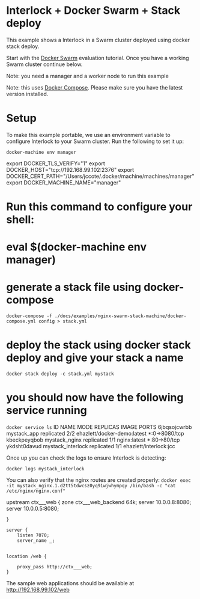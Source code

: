 # Interlock + Docker Swarm + Stack deploy
This example shows a Interlock in a Swarm cluster deployed using docker stack deploy.

Start with the [Docker Swarm](https://docs.docker.com/swarm/install-w-machine/)
evaluation tutorial.  Once you have a working Swarm cluster continue below.

Note: you need a manager and a worker node to run this example

Note: this uses [Docker Compose](http://docs.docker.com/compose).  Please make
sure you have the latest version installed.

# Setup
To make this example portable, we use an environment variable to configure
Interlock to your Swarm cluster.  Run the following to set it up:

`docker-machine env manager`

export DOCKER_TLS_VERIFY="1"
export DOCKER_HOST="tcp://192.168.99.102:2376"
export DOCKER_CERT_PATH="/Users/jccote/.docker/machine/machines/manager"
export DOCKER_MACHINE_NAME="manager"
# Run this command to configure your shell:
# eval $(docker-machine env manager)

# generate a stack file using docker-compose
`docker-compose -f ./docs/examples/nginx-swarm-stack-machine/docker-compose.yml config > stack.yml`

# deploy the stack using docker stack deploy and give your stack a name
`docker stack deploy -c stack.yml mystack`

# you should now have the following service running
`docker service ls`
ID                  NAME                MODE                REPLICAS            IMAGE                         PORTS
6jbqsojcwrbb        mystack_app         replicated          2/2                 ehazlett/docker-demo:latest   *:0->8080/tcp
kbeckpeyqbob        mystack_nginx       replicated          1/1                 nginx:latest                  *:80->80/tcp
ykdsht0davud        mystack_interlock   replicated          1/1                 ehazlett/interlock:jcc

Once up you can check the logs to ensure Interlock is detecting:

`docker logs mystack_interlock`


You can also verify that the nginx routes are created properly:
`docker exec -it mystack_nginx.1.d2tt5tdwcsz0yq91wjwhympqy /bin/bash -c "cat /etc/nginx/nginx.conf"`

 upstream ctx___web {
        zone ctx___web_backend 64k;
	server 10.0.0.8:8080;
	server 10.0.0.5:8080;

    }

    server {
        listen 7070;
        server_name _;


	location /web {

	    proxy_pass http://ctx___web;
	}


The sample web applications should be available at
http://192.168.99.102/web

